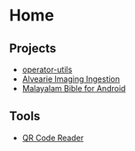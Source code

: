 # Home

## Projects

* [operator-utils](https://github.com/jeesmon/operator-utils)
* [Alvearie Imaging Ingestion](https://github.com/Alvearie/imaging-ingestion)
* [Malayalam Bible for Android](malayalam-bible-android.md)

## Tools

* [QR Code Reader](qrc/index.md)
